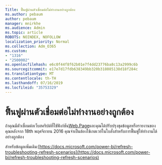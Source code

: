 ```yaml
---
Title: ฟื้นฟูผ่านตัวเชื่อมต่อไม่ทำงานอย่างถูกต้อง
ms.author: pebaum
author: pebaum
manager: mnirkhe
ms.audience: Admin
ms.topic: article
ROBOTS: NOINDEX, NOFOLLOW
localization_priority: Normal
ms.collection: Adm_O365
ms.custom:
- "1316"
- "2500002"
ms.openlocfilehash: e6c0f44f8f62b01e7f4dd23776ba8c13a2999c6b
ms.sourcegitcommit: e17e7d17fdb638349bb320b318085138d18f284c
ms.translationtype: MT
ms.contentlocale: th-TH
ms.lasthandoff: 07/16/2019
ms.locfileid: "35753329"
---
```

# <a name="refresh-using-web-connector-doesnt-work-properly"></a>ฟื้นฟูผ่านตัวเชื่อมต่อไม่ทำงานอย่างถูกต้อง

ถ้าคุณมีตัวเชื่อมต่อเว็บสคริปต์ที่ใช้ฟังก์ชัน[Web.Page](https://msdn.microsoft.com/library/mt260924.aspx)และคุณได้ปรับปรุงชุดข้อมูลหรือรายงานของคุณหลังจาก 18th พฤศจิกายน 2016 คุณจำเป็นต้องใช้เกตเวย์ในใบสั่งสำหรับการฟื้นฟูให้ทำงานได้อย่างถูกต้อง

สำหรับข้อมูลเพิ่มเติม:[https://docs.microsoft.com/power-bi/refresh-troubleshooting-refresh-scenarios](https://docs.microsoft.com/power-bi/refresh-troubleshooting-refresh-scenarios)

